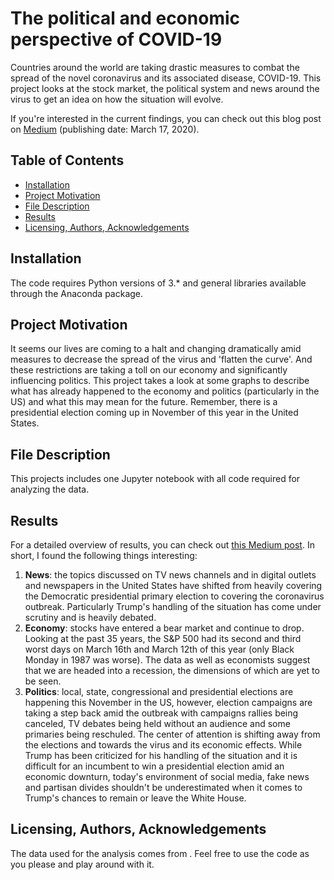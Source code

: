 # The political and economic perspective of COVID-19
Countries around the world are taking drastic measures to combat the spread of the novel coronavirus and its associated disease, COVID-19. This project looks at the stock market, the political system and news around the virus to get an idea on how the situation will evolve.

If you're interested in the current findings, you can check out this blog post on [Medium](https://medium.com/@julia.nikulski/the-political-and-economic-perspective-of-covid-19-c35c046ceffc) (publishing date: March 17, 2020).

## Table of Contents
* [Installation](#Installation)
* [Project Motivation](#motivation)
* [File Description](#description)
* [Results](#Results)
* [Licensing, Authors, Acknowledgements](#licensing)

## Installation
The code requires Python versions of 3.* and general libraries available through the Anaconda package.

## Project Motivation <a name="motivation"></a>
It seems our lives are coming to a halt and changing dramatically amid measures to decrease the spread of the virus and 'flatten the curve'. And these restrictions are taking a toll on our economy and significantly influencing politics. This project takes a look at some graphs to describe what has already happened to the economy and politics (particularly in the US) and what this may mean for the future. Remember, there is a presidential election coming up in November of this year in the United States.

## File Description <a name="description"></a>
This projects includes one Jupyter notebook with all code required for analyzing the data.

## Results
For a detailed overview of results, you can check out [this Medium post](https://medium.com/@julia.nikulski/the-political-and-economic-perspective-of-covid-19-c35c046ceffc). In short, I found the following things interesting:

1. **News**: the topics discussed on TV news channels and in digital outlets and newspapers in the United States have shifted from heavily covering the Democratic presidential primary election to covering the coronavirus outbreak. Particularly Trump's handling of the situation has come under scrutiny and is heavily debated.
2. **Economy**: stocks have entered a bear market and continue to drop. Looking at the past 35 years, the S&P 500 had its second and third worst days on March 16th and March 12th of this year (only Black Monday in 1987 was worse). The data as well as economists suggest that we are headed into a recession, the dimensions of which are yet to be seen.
3. **Politics**: local, state, congressional and presidential elections are happening this November in the US, however, election campaigns are taking a step back amid the outbreak with campaigns rallies being canceled, TV debates being held without an audience and some primaries being reschuled. The center of attention is shifting away from the elections and towards the virus and its economic effects. While Trump has been criticized for his handling of the situation and it is difficult for an incumbent to win a presidential election amid an economic downturn, today's environment of social media, fake news and partisan divides shouldn't be underestimated when it comes to Trump's chances to remain or leave the White House.

## Licensing, Authors, Acknowledgements <a name="licensing"></a>
The data used for the analysis comes from . Feel free to use the code as you please and play around with it.
